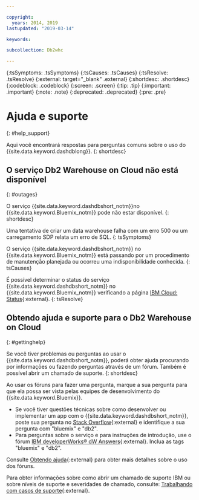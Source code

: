 ```yaml
---

copyright:
  years: 2014, 2019
lastupdated: "2019-03-14"

keywords:

subcollection: Db2whc

---
```


<!-- Attribute definitions --> 
{:tsSymptoms: .tsSymptoms} 
{:tsCauses: .tsCauses} 
{:tsResolve: .tsResolve} 
{:external: target="_blank" .external}
{:shortdesc: .shortdesc}
{:codeblock: .codeblock}
{:screen: .screen}
{:tip: .tip}
{:important: .important}
{:note: .note}
{:deprecated: .deprecated}
{:pre: .pre}

# Ajuda e suporte
{: #help_support}

Aqui você encontrará respostas para perguntas comuns sobre o uso do {{site.data.keyword.dashdblong}}.
{: shortdesc}

## O serviço Db2 Warehouse on Cloud não está disponível
{: #outages}

O serviço {{site.data.keyword.dashdbshort_notm}}no {{site.data.keyword.Bluemix_notm}} pode não estar disponível.
{: shortdesc}

Uma tentativa de criar um data warehouse falha com um erro 500 ou um carregamento SDP relata um erro de SQL.
{: tsSymptoms}

O serviço {{site.data.keyword.dashdbshort_notm}} no {{site.data.keyword.Bluemix_notm}} está passando por um procedimento de manutenção planejada ou ocorreu uma indisponibilidade conhecida.
{: tsCauses}

É possível determinar o status do serviço {{site.data.keyword.dashdbshort_notm}}
no {{site.data.keyword.Bluemix_notm}} verificando a página [IBM Cloud: Status](https://cloud.ibm.com/status?selected=status){:external}.
{: tsResolve}

<!-- * Status monitoring:
  * [All regions](https://console.eu-gb.bluemix.net/status?tags=platform,runtimes,services,ibm:yp:eu-gb,ibm:yp:eu-de,ibm:yp:us-south,ibm:yp:au-syd){:external} -->

## Obtendo ajuda e suporte para o Db2 Warehouse on Cloud
{: #gettinghelp}

Se você tiver problemas ou perguntas ao usar o {{site.data.keyword.dashdbshort_notm}}, poderá obter ajuda procurando por informações ou fazendo perguntas através de um fórum. Também é possível abrir um chamado de suporte.
{: shortdesc}

Ao usar os fóruns para fazer uma pergunta, marque a sua pergunta para que ela possa ser vista pelas equipes de desenvolvimento do {{site.data.keyword.Bluemix}}.

* Se você tiver questões técnicas sobre como desenvolver ou implementar um app com
o {{site.data.keyword.dashdbshort_notm}}, poste sua pergunta no [Stack Overflow](http://stackoverflow.com/search?q=dashdb+bluemix){:external}
e identifique a sua pergunta com "bluemix" e "db2".
* Para perguntas sobre o serviço e para instruções de introdução, use o fórum [IBM developerWorks®
dW Answers](https://developer.ibm.com/answers/topics/dashdb/?smartspace=bluemix){:external}. Inclua as tags "bluemix" e "db2".

Consulte [Obtendo ajuda](/docs/get-support?topic=get-support-getting-customer-support#using-avatar){:external} para obter mais detalhes sobre o uso dos fóruns.

Para obter informações sobre como abrir um chamado de suporte IBM ou sobre níveis de suporte e severidades de chamado, consulte: [Trabalhando com casos de suporte](/docs/get-support?topic=get-support-open-case#open-case){:external}.



